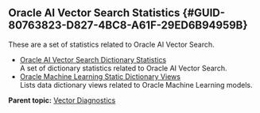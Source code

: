 ## Oracle AI Vector Search Statistics {#GUID-80763823-D827-4BC8-A61F-29ED6B94959B}

These are a set of statistics related to Oracle AI Vector Search.

  * [Oracle AI Vector Search Dictionary Statistics](oracle-ai-vector-search-dictionary-statistics.md)  
A set of dictionary statistics related to Oracle AI Vector Search. 
  * [Oracle Machine Learning Static Dictionary Views](oracle-machine-learning-static-dictionary-views.md)  
Lists data dictionary views related to Oracle Machine Learning models. 



**Parent topic:** [Vector Diagnostics](vector-diagnostics-node.md)
